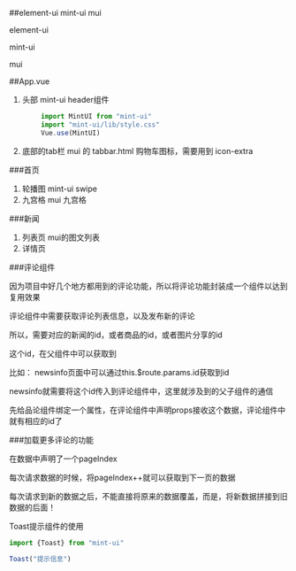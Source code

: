 ##element-ui mint-ui mui

element-ui

mint-ui

mui

##App.vue

1. 头部 mint-ui header组件  
```javascript
        import MintUI from "mint-ui"
        import "mint-ui/lib/style.css"
        Vue.use(MintUI)
```
2. 底部的tab栏  mui 的 tabbar.html
    购物车图标，需要用到 icon-extra

###首页

1. 轮播图  mint-ui  swipe
2. 九宫格  mui  九宫格

###新闻

1. 列表页
    mui的图文列表
2. 详情页

###评论组件

因为项目中好几个地方都用到的评论功能，所以将评论功能封装成一个组件以达到复用效果

评论组件中需要获取评论列表信息，以及发布新的评论

所以，需要对应的新闻的id，或者商品的id，或者图片分享的id

这个id，在父组件中可以获取到

比如： newsinfo页面中可以通过this.$route.params.id获取到id

newsinfo就需要将这个id传入到评论组件中，这里就涉及到的父子组件的通信

先给品论组件绑定一个属性，在评论组件中声明props接收这个数据，评论组件中就有相应的id了

###加载更多评论的功能

在数据中声明了一个pageIndex

每次请求数据的时候，将pageIndex++就可以获取到下一页的数据

每次请求到新的数据之后，不能直接将原来的数据覆盖，而是，将新数据拼接到旧数据的后面！

Toast提示组件的使用
```javascript
import {Toast} from "mint-ui"

Toast("提示信息")
```